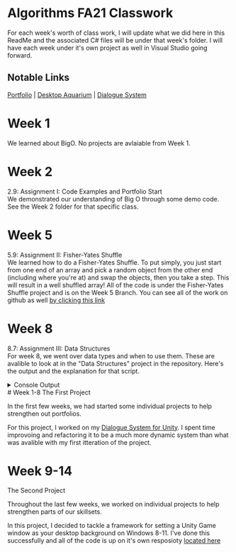 # Algorithms FA21 Classwork
For each week's worth of class work, I will update what we did here in this ReadMe and the associated C# files will be under that week's folder. I will have each week under it's own project as well in Visual Studio going forward.

## Notable Links
[Portfolio](https://portfolio.simmgames.com) | [Desktop Aquarium](https://github.com/sim2kid/DesktopAquarium) | [Dialogue System](https://github.com/SimmGames/com.simmgames.dialoguesystem)

# Week 1
We learned about BigO. No projects are avlaiable from Week 1.

# Week 2
2.9: Assignment I: Code Examples and Portfolio Start<br>
We demonstrated our understanding of Big O through some demo code. See the Week 2 folder for that specific class.

# Week 5
5.9: Assignment II: Fisher-Yates Shuffle<br>
We learned how to do a Fisher-Yates Shuffle. To put simply, you just start from one end of an array and pick a random object from the other end (including where you're at) and swap the objects, then you take a step. This will result in a well shuffled array! All of the code is under the Fisher-Yates Shuffle project and is on the Week 5 Branch. You can see all of the work on github as well [by clicking this link](https://github.com/sim2kid/Algorithms-FA21-Classwork/blob/main/Fisher-Yates%20Shuffle/FisherYates.cs)

# Week 8
8.7: Assignment III: Data Structures<br>
For week 8, we went over data types and when to use them. These are avalible to look at in the "Data Structures" project in the repository.
Here's the output and the explanation for that script.
<details>
  <summary>Console Output</summary>
  <br>
  
```
Strating off, we have Arrays and Maps. An array is just a list of like values. They're usually indexed by their position in an array.
Here's an example array with 5 values in it.
[0]: "1"
[1]: "2"
[2]: "3"
[3]: "4"
[4]: "5"
In the case of an Array, all the values are directly mapped to their position.
This is the generic way to store a bunch of values.

In a Map/Dictionaty/Hash Table, these objects are instead mapped to another string/object. This improves preformance of finding and inserting objects by abstracting their location into hashes.
Here's an example of the previous array mapping to random values of letters.
"1" : "pPuQwFkUmjoTdTfGq"
"2" : "bJwduFmBFnVEQRPjxhypM"
"3" : "PYdRFroeKiSVDdxSrwGHMHB"
"4" : "cSGYjawxDpAac"
"5" : "kPDqEuCvQdbwRLCubu"

Dictionaries are best when you don't need an ordered list or if you're storing a lot of data that you're not going to loop through very often.
In other words, it's best if you're going to pick a value based off of the key.

We can use those ways of storing data and wrap them in ways to access data.
Two of those ways are Stacks and Queues.

A Stack is a First In Last Out data structure.
It's like putting sheets of paper on top of eachother. You can't access the lower papers without removing the one on top.
Let's take a stack of 100000 values and add all of those as numbers in order.
The current top number is "100000" which is the last number we added.
If we take of 10 from the stack, the new top number should be 99990.
If we take a look after doing so, the number is the same, "99990"

Now looking at Queue, the Queue is a First in First out system.
Let's make our Queue with the same array as the stack.
Our current begining of the Queue is "1" which is the first number in our queue.
If we dequeue 22 objects, then our next position in the queue is "23"
```
  
</details>
# Week 1-8
The First Project

In the first few weeks, we had started some individual projects to help strengthen out portfolios.

For this project, I worked on my [Dialogue System for Unity](https://github.com/SimmGames/com.simmgames.dialoguesystem). I spent time improvoing and refactoring it to be a much more dynamic system than what was avalible with my first itteration of the project.

# Week 9-14
The Second Project

Throughout the last few weeks, we worked on individual projects to help strengthen parts of our skillsets.

In this project, I decided to tackle a framework for setting a Unity Game window as your desktop background on Windows 8-11. I've done this successfully and all of the code is up on it's own resposioty [located here](https://github.com/sim2kid/DesktopAquarium)
